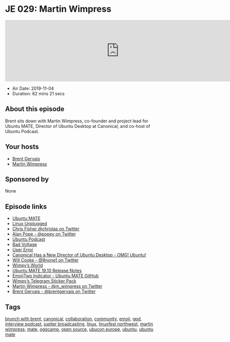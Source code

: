 # JE 029: Martin Wimpress

<iframe src="https://player.fireside.fm/v2/WTrMvATU+ahDj0Nq3?theme=dark" width="740" height="200" frameborder="0" scrolling="no"></iframe>

* Air Date: 2019-11-04
* Duration: 62 mins 21 secs

## About this episode

Brent sits down with Martin Wimpress, co-founder and project lead for Ubuntu MATE, Director of Ubuntu Desktop at Canonical, and co-host of Ubuntu Podcast.

## Your hosts
* [Brent Gervais](https://extras.show//hosts/brent)
* [Martin Wimpress](https://extras.show//guests/martinwimpress)

## Sponsored by

None



## Episode links

  * [Ubuntu MATE](https://ubuntu-mate.org/ "Ubuntu MATE")
  * [Linux Unplugged](https://linuxunplugged.com/ "Linux Unplugged")
  * [Chris Fisher @chrislas on Twitter](https://twitter.com/chrislas "Chris Fisher @chrislas on Twitter")
  * [Alan Pope - @popey on Twitter](https://twitter.com/popey "Alan Pope - @popey on Twitter")
  * [Ubuntu Podcast](https://ubuntupodcast.org/ "Ubuntu Podcast")
  * [Bad Voltage](https://www.badvoltage.org/ "Bad Voltage")
  * [User Error](https://error.show/ "User Error")
  * [Canonical Has a New Director of Ubuntu Desktop - OMG! Ubuntu!](https://www.omgubuntu.co.uk/2019/10/canonical-has-a-new-ubuntu-desktop-director "Canonical Has a New Director of Ubuntu Desktop - OMG! Ubuntu!")
  * [Will Cooke - @8none1 on Twitter](https://twitter.com/8none1 "Will Cooke - @8none1 on Twitter")
  * [Wimpy’s World](https://wimpysworld.com/ "Wimpy’s World")
  * [Ubuntu MATE 19.10 Release Notes](https://ubuntu-mate.org/blog/ubuntu-mate-19-10-eoan-ermine-release/ "Ubuntu MATE 19.10 Release Notes")
  * [EmojiTwo Indicator - Ubuntu MATE GitHub](https://github.com/ubuntu-mate/indicator-emojitwo "EmojiTwo Indicator - Ubuntu MATE GitHub")
  * [Wimpy’s Telegram Sticker Pack](https://t.me/addstickers/Wimpress "Wimpy’s Telegram Sticker Pack")
  * [Martin Wimpress - @m_wimpress on Twitter](https://twitter.com/m_wimpress "Martin Wimpress - @m_wimpress on Twitter")
  * [Brent Gervais - @brentgervais on Twitter](https://twitter.com/brentgervais "Brent Gervais - @brentgervais on Twitter")



## Tags

[brunch with brent](https://extras.show//tags/brunch%20with%20brent), [canonical](https://extras.show//tags/canonical), [collaboration](https://extras.show//tags/collaboration), [community](https://extras.show//tags/community), [emoji](https://extras.show//tags/emoji), [gpd](https://extras.show//tags/gpd), [interview podcast](https://extras.show//tags/interview%20podcast), [jupiter broadcasting](https://extras.show//tags/jupiter%20broadcasting), [linux](https://extras.show//tags/linux), [linuxfest northwest](https://extras.show//tags/linuxfest%20northwest), [martin wimpress](https://extras.show//tags/martin%20wimpress), [mate](https://extras.show//tags/mate), [oggcamp](https://extras.show//tags/oggcamp), [open source](https://extras.show//tags/open%20source), [ubucon europe](https://extras.show//tags/ubucon%20europe), [ubuntu](https://extras.show//tags/ubuntu), [ubuntu mate](https://extras.show//tags/ubuntu%20mate)